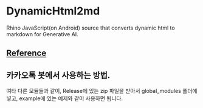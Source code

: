 # DynamicHtml2md
Rhino JavaScript(on Android) source that converts dynamic html to markdown for Generative AI.

## [Reference](https://cafe.naver.com/nameyee/7047)


## 카카오톡 봇에서 사용하는 방법.
여타 다른 모듈들과 같이, 
Release에 있는 zip 파일을 받아서 global_modules 폴더에 넣고,
example에 있는 예제와 같이 사용하면 됩니다. 